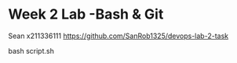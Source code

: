 # Week 2 Lab -Bash & Git

Sean x211336111
https://github.com/SanRob1325/devops-lab-2-task

bash script.sh
